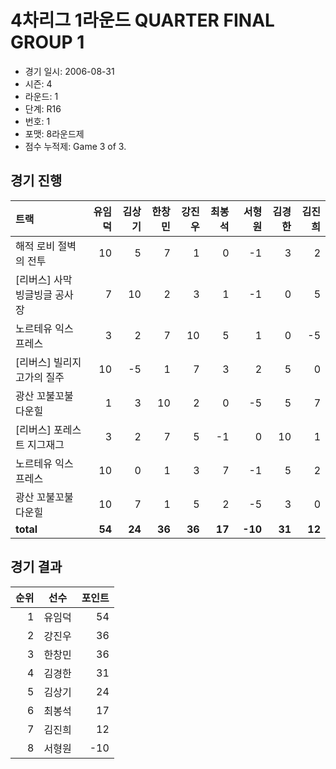# 4차리그 1라운드 QUARTER FINAL GROUP 1

- 경기 일시: 2006-08-31
- 시즌: 4
- 라운드: 1
- 단계: R16
- 번호: 1
- 포맷: 8라운드제
- 점수 누적제: Game 3 of 3.





## 경기 진행

| 트랙 | 유임덕 | 김상기 | 한창민 | 강진우 | 최봉석 | 서형원 | 김경한 | 김진희 |
|:---|---:|---:|---:|---:|---:|---:|---:|---:|
| 해적 로비 절벽의 전투 | 10 | 5 | 7 | 1 | 0 | -1 | 3 | 2 |
| [리버스] 사막 빙글빙글 공사장 | 7 | 10 | 2 | 3 | 1 | -1 | 0 | 5 |
| 노르테유 익스프레스 | 3 | 2 | 7 | 10 | 5 | 1 | 0 | -5 |
| [리버스] 빌리지 고가의 질주 | 10 | -5 | 1 | 7 | 3 | 2 | 5 | 0 |
| 광산 꼬불꼬불 다운힐 | 1 | 3 | 10 | 2 | 0 | -5 | 5 | 7 |
| [리버스] 포레스트 지그재그 | 3 | 2 | 7 | 5 | -1 | 0 | 10 | 1 |
| 노르테유 익스프레스 | 10 | 0 | 1 | 3 | 7 | -1 | 5 | 2 |
| 광산 꼬불꼬불 다운힐 | 10 | 7 | 1 | 5 | 2 | -5 | 3 | 0 |
| __total__ | __54__ | __24__ | __36__ | __36__ | __17__ | __-10__ | __31__ | __12__ |




## 경기 결과

| 순위 | 선수 | 포인트 |
|---:|:---:|---:|
| 1 | 유임덕 | 54 |
| 2 | 강진우 | 36 |
| 3 | 한창민 | 36 |
| 4 | 김경한 | 31 |
| 5 | 김상기 | 24 |
| 6 | 최봉석 | 17 |
| 7 | 김진희 | 12 |
| 8 | 서형원 | -10 |

